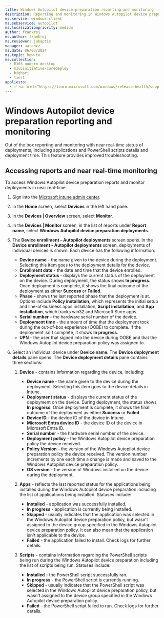 ```yaml
---
title: Windows Autopilot device preparation reporting and monitoring
description: Reporting and monitoring in Windows Autopilot device preparation.
ms.service: windows-client
ms.subservice: autopilot
ms.localizationpriority: medium
author: frankroj
ms.author: frankroj
ms.reviewer: jubaptis
manager: aaroncz
ms.date: 06/03/2024
ms.topic: how-to
ms.collection:
  - M365-modern-desktop
  - m365initiative-coredeploy
  - highpri
  - tier1
appliesto:
  - ✅ <a href="https://learn.microsoft.com/windows/release-health/supported-versions-windows-client" target="_blank">Windows 11</a>
---
```


# Windows Autopilot device preparation reporting and monitoring

Out of the box reporting and monitoring with near real-time status of deployments, including applications and PowerShell scripts details and deployment time. This feature provides improved troubleshooting.

## Accessing reports and near real-time monitoring

To access Windows Autopilot device preparation reports and monitor deployments in near real-time:

1. Sign into the [Microsoft Intune admin center](https://go.microsoft.com/fwlink/?linkid=2109431).

1. In the **Home** screen, select **Devices** in the left hand pane.

1. In the **Devices | Overview** screen, select **Monitor**.

1. In the **Devices | Monitor** screen, in the list of reports under **Report name**, select **Windows Autopilot device preparation deployments**.

1. The **Device enrollment - Autopilot deployments** screen opens. In the **Device enrollment - Autopilot deployments** screen, deployments of individual devices is shown. Each device has the following information:

    - **Device name** - the name given to the device during the deployment. Selecting this item goes to the deployment details for the device.
    - **Enrollment date** - the date and time that the device enrolled.
    - **Deployment status** - displays the current status of the deployment on the device. During deployment, the status shows **In progress**. Once deployment is complete, it shows the final outcome of the deployment as either **Success** or **Failed**.
    - **Phase** - shows the last reported phase that the deployment is at. Options include **Policy installation**, which represents the initial setup and line-of-business apps installation, **Script installation**, and **App installation**, which tracks win32 and Microsoft Store apps. 
    - **Serial number** - the hardware serial number of the device.
    - **Deployment time** - the amount of time that the deployment took during the out-of-box experience (OOBE) to complete. If the deployment isn't complete, it shows **In progress**.
    - **UPN** - the user that signed into the device during OOBE and that the Windows Autopilot device preparation policy was assigned to.

1. Select an individual device under **Device name**. The **Device deployment details** pane opens. The **Device deployment details** pane contains three sections:

   1. **Device** - contains information regarding the device, including:

      - **Device name** - the name given to the device during the deployment. Selecting this item goes to the device details in Intune.
      - **Deployment status** - displays the current status of the deployment on the device. During deployment, the status shows **In progress**. Once deployment is complete, it shows the final outcome of the deployment as either **Success** or **Failed**.
      - **Device ID** - the device ID of the device in Intune.
      - **Microsoft Entra device ID** - the device ID of the device in Microsoft Entra ID.
      - **Serial number** - the hardware serial number of the device.
      - **Deployment policy** - the Windows Autopilot device preparation policy the device received.
      - **Policy Version** - the version of the Windows Autopilot device preparation policy the device received. The version number increments by one each time a change is made and saved to the Windows Autopilot device preparation policy.
      - **OS version** - the version of Windows installed on the device during the deployment.

   1. **Apps** - reflects the last reported status for the applications being installed during the Windows Autopilot device preparation including the list of applications being installed. Statuses include:

      - **Installed** - application was successfully installed.
      - **In progress** - application is currently being installed.
      - **Skipped** - usually indicates that the application was selected in the Windows Autopilot device preparation policy, but wasn't assigned to the device group specified in the Windows Autopilot device preparation policy. It can also mean that the application isn't applicable to the device.
      - **Failed** - the application failed to install. Check logs for further details.

   1. **Scripts** - contains information regarding the PowerShell scripts being run during the Windows Autopilot device preparation including the list of scripts being run. Statuses include:

      - **Installed** - the PowerShell script successfully ran.
      - **In progress** - the PowerShell script is currently running.
      - **Skipped** - usually indicates that the PowerShell script was selected in the Windows Autopilot device preparation policy, but wasn't assigned to the device group specified in the Windows Autopilot device preparation policy.
      - **Failed** - the PowerShell script failed to run. Check logs for further details.
